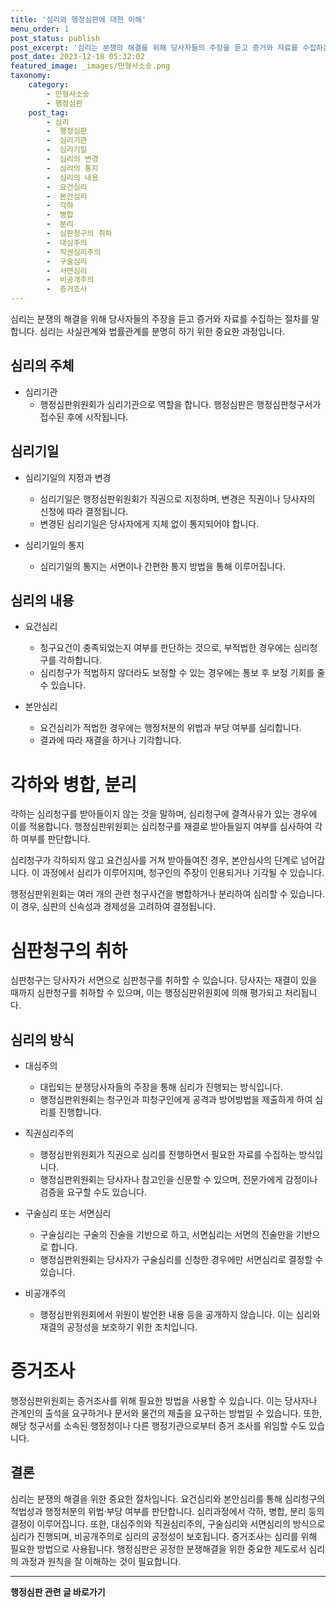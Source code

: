 ```yaml
---
title: '심리와 행정심판에 대한 이해'
menu_order: 1
post_status: publish
post_excerpt: '심리는 분쟁의 해결을 위해 당사자들의 주장을 듣고 증거와 자료를 수집하는 절차를 말합니다. 심리는 사실관계와 법률관계를 분명히 하기 위한 중요한 과정입니다.'
post_date: 2023-12-18 05:32:02
featured_image: _images/민형사소송.png
taxonomy:
    category:
        - 민형사소송
        - 행정심판
    post_tag:
        - 심리
        -  행정심판
        -  심리기관
        -  심리기일
        -  심리의 변경
        -  심리의 통지
        -  심리의 내용
        -  요건심리
        -  본안심리
        -  각하
        -  병합
        -  분리
        -  심판청구의 취하
        -  대심주의
        -  직권심리주의
        -  구술심리
        -  서면심리
        -  비공개주의
        -  증거조사
---
```



심리는 분쟁의 해결을 위해 당사자들의 주장을 듣고 증거와 자료를 수집하는 절차를 말합니다. 심리는 사실관계와 법률관계를 분명히 하기 위한 중요한 과정입니다.

## 심리의 주체

- 심리기관
  - 행정심판위원회가 심리기관으로 역할을 합니다. 행정심판은 행정심판청구서가 접수된 후에 시작됩니다.

## 심리기일

- 심리기일의 지정과 변경
  - 심리기일은 행정심판위원회가 직권으로 지정하며, 변경은 직권이나 당사자의 신청에 따라 결정됩니다.
  - 변경된 심리기일은 당사자에게 지체 없이 통지되어야 합니다.

- 심리기일의 통지
  - 심리기일의 통지는 서면이나 간편한 통지 방법을 통해 이루어집니다.

## 심리의 내용

- 요건심리
  - 청구요건이 충족되었는지 여부를 판단하는 것으로, 부적법한 경우에는 심리청구를 각하합니다.
  - 심리청구가 적법하지 않더라도 보정할 수 있는 경우에는 통보 후 보정 기회를 줄 수 있습니다.

- 본안심리
  - 요건심리가 적법한 경우에는 행정처분의 위법과 부당 여부를 심리합니다.
  - 결과에 따라 재결을 하거나 기각합니다.

# 각하와 병합, 분리

각하는 심리청구를 받아들이지 않는 것을 말하며, 심리청구에 결격사유가 있는 경우에 이를 적용합니다. 행정심판위원회는 심리청구를 재결로 받아들일지 여부를 심사하여 각하 여부를 판단합니다.

심리청구가 각하되지 않고 요건심사를 거쳐 받아들여진 경우, 본안심사의 단계로 넘어갑니다. 이 과정에서 심리가 이루어지며, 청구인의 주장이 인용되거나 기각될 수 있습니다.

행정심판위원회는 여러 개의 관련 청구사건을 병합하거나 분리하여 심리할 수 있습니다. 이 경우, 심판의 신속성과 경제성을 고려하여 결정됩니다.

# 심판청구의 취하

심판청구는 당사자가 서면으로 심판청구를 취하할 수 있습니다. 당사자는 재결이 있을 때까지 심판청구를 취하할 수 있으며, 이는 행정심판위원회에 의해 평가되고 처리됩니다.

## 심리의 방식

- 대심주의
  - 대립되는 분쟁당사자들의 주장을 통해 심리가 진행되는 방식입니다.
  - 행정심판위원회는 청구인과 피청구인에게 공격과 방어방법을 제출하게 하여 심리를 진행합니다.

- 직권심리주의
  - 행정심판위원회가 직권으로 심리를 진행하면서 필요한 자료를 수집하는 방식입니다.
  - 행정심판위원회는 당사자나 참고인을 신문할 수 있으며, 전문가에게 감정이나 검증을 요구할 수도 있습니다.

- 구술심리 또는 서면심리
  - 구술심리는 구술의 진술을 기반으로 하고, 서면심리는 서면의 진술만을 기반으로 합니다.
  - 행정심판위원회는 당사자가 구술심리를 신청한 경우에만 서면심리로 결정할 수 있습니다.

- 비공개주의
  - 행정심판위원회에서 위원이 발언한 내용 등을 공개하지 않습니다. 이는 심리와 재결의 공정성을 보호하기 위한 조치입니다.

# 증거조사

행정심판위원회는 증거조사를 위해 필요한 방법을 사용할 수 있습니다. 이는 당사자나 관계인의 출석을 요구하거나 문서와 물건의 제출을 요구하는 방법일 수 있습니다. 또한, 해당 청구서를 소속된 행정청이나 다른 행정기관으로부터 증거 조사를 위임할 수도 있습니다.

## 결론


심리는 분쟁의 해결을 위한 중요한 절차입니다. 요건심리와 본안심리를 통해 심리청구의 적법성과 행정처분의 위법·부당 여부를 판단합니다. 심리과정에서 각하, 병합, 분리 등의 결정이 이루어집니다. 또한, 대심주의와 직권심리주의, 구술심리와 서면심리의 방식으로 심리가 진행되며, 비공개주의로 심리의 공정성이 보호됩니다. 증거조사는 심리를 위해 필요한 방법으로 사용됩니다. 행정심판은 공정한 분쟁해결을 위한 중요한 제도로서 심리의 과정과 원칙을 잘 이해하는 것이 필요합니다.
<!-- wp:separator -->
<hr class="wp-block-separator has-alpha-channel-opacity"/>
<!-- /wp:separator -->

<!-- wp:group {"backgroundColor":"base","layout":{"type":"constrained"}} -->
<div class="wp-block-group has-base-background-color has-background"><!-- wp:paragraph {"align":"center","fontSize":"medium"} -->
<p class="has-text-align-center has-large-font-size"><strong>행정심판 관련 글 바로가기</strong></p>
<!-- /wp:paragraph -->


<!-- wp:latest-posts
{"categories":[{"id":15531,"count":19,"description":"","link":"https://uknowlaw.com/category/%ed%96%89%ec%a0%95%ec%8b%ac%ed%8c%90/","name":"행정심판","slug":"행정심판","taxonomy":"category","parent":0,"meta":[],"_links":{"self":[{"href":"https://uknowlaw.com/wp-json/wp/v2/categories/15531"}],"collection":[{"href":"https://uknowlaw.com/wp-json/wp/v2/categories"}],"about":[{"href":"https://uknowlaw.com/wp-json/wp/v2/taxonomies/category"}],"wp:post_type":[{"href":"https://uknowlaw.com/wp-json/wp/v2/posts?categories=15531"}],"curies":[{"name":"wp","href":"https://api.w.org/{rel}","templated":true}]}}],"postsToShow":100,"excerptLength":28,"postLayout":"grid","columns":2,"featuredImageAlign":"left","featuredImageSizeSlug":"large","fontSize":"small"} /--></div>
<!-- /wp:group -->